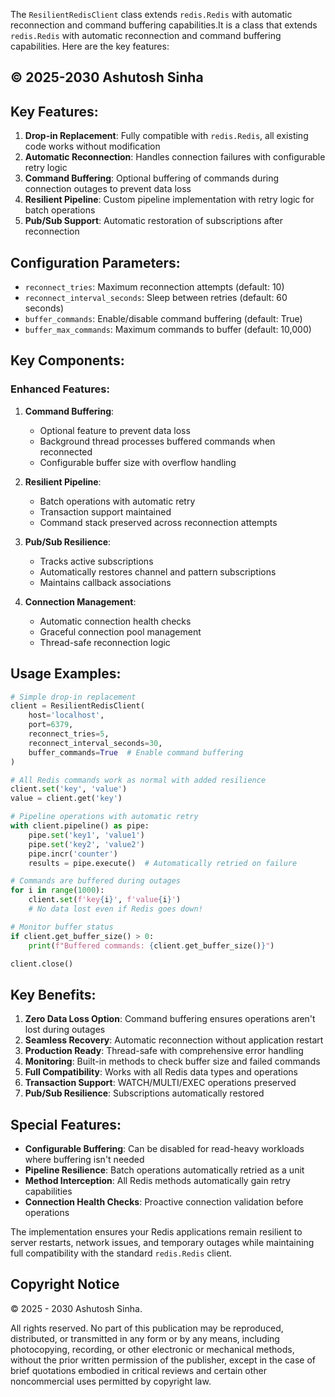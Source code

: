 The `ResilientRedisClient` class extends `redis.Redis` with automatic reconnection and command buffering capabilities.It is a class that extends `redis.Redis` with automatic reconnection and command buffering capabilities. Here are the key features:

## © 2025-2030 Ashutosh Sinha


## Key Features:

1. **Drop-in Replacement**: Fully compatible with `redis.Redis`, all existing code works without modification
2. **Automatic Reconnection**: Handles connection failures with configurable retry logic
3. **Command Buffering**: Optional buffering of commands during connection outages to prevent data loss
4. **Resilient Pipeline**: Custom pipeline implementation with retry logic for batch operations
5. **Pub/Sub Support**: Automatic restoration of subscriptions after reconnection

## Configuration Parameters:

- `reconnect_tries`: Maximum reconnection attempts (default: 10)
- `reconnect_interval_seconds`: Sleep between retries (default: 60 seconds)
- `buffer_commands`: Enable/disable command buffering (default: True)
- `buffer_max_commands`: Maximum commands to buffer (default: 10,000)

## Key Components:

### Enhanced Features:

1. **Command Buffering**:
   - Optional feature to prevent data loss
   - Background thread processes buffered commands when reconnected
   - Configurable buffer size with overflow handling

2. **Resilient Pipeline**:
   - Batch operations with automatic retry
   - Transaction support maintained
   - Command stack preserved across reconnection attempts

3. **Pub/Sub Resilience**:
   - Tracks active subscriptions
   - Automatically restores channel and pattern subscriptions
   - Maintains callback associations

4. **Connection Management**:
   - Automatic connection health checks
   - Graceful connection pool management
   - Thread-safe reconnection logic

## Usage Examples:

```python
# Simple drop-in replacement
client = ResilientRedisClient(
    host='localhost',
    port=6379,
    reconnect_tries=5,
    reconnect_interval_seconds=30,
    buffer_commands=True  # Enable command buffering
)

# All Redis commands work as normal with added resilience
client.set('key', 'value')
value = client.get('key')

# Pipeline operations with automatic retry
with client.pipeline() as pipe:
    pipe.set('key1', 'value1')
    pipe.set('key2', 'value2')
    pipe.incr('counter')
    results = pipe.execute()  # Automatically retried on failure

# Commands are buffered during outages
for i in range(1000):
    client.set(f'key{i}', f'value{i}')
    # No data lost even if Redis goes down!

# Monitor buffer status
if client.get_buffer_size() > 0:
    print(f"Buffered commands: {client.get_buffer_size()}")

client.close()
```

## Key Benefits:

1. **Zero Data Loss Option**: Command buffering ensures operations aren't lost during outages
2. **Seamless Recovery**: Automatic reconnection without application restart
3. **Production Ready**: Thread-safe with comprehensive error handling
4. **Monitoring**: Built-in methods to check buffer size and failed commands
5. **Full Compatibility**: Works with all Redis data types and operations
6. **Transaction Support**: WATCH/MULTI/EXEC operations preserved
7. **Pub/Sub Resilience**: Subscriptions automatically restored

## Special Features:

- **Configurable Buffering**: Can be disabled for read-heavy workloads where buffering isn't needed
- **Pipeline Resilience**: Batch operations automatically retried as a unit
- **Method Interception**: All Redis methods automatically gain retry capabilities
- **Connection Health Checks**: Proactive connection validation before operations

The implementation ensures your Redis applications remain resilient to server restarts, network issues, and temporary outages while maintaining full compatibility with the standard `redis.Redis` client.


## Copyright Notice

© 2025 - 2030 Ashutosh Sinha.

All rights reserved. No part of this publication may be reproduced, distributed, or transmitted in any form or by any means, including photocopying, recording, or other electronic or mechanical methods, without the prior written permission of the publisher, except in the case of brief quotations embodied in critical reviews and certain other noncommercial uses permitted by copyright law.
